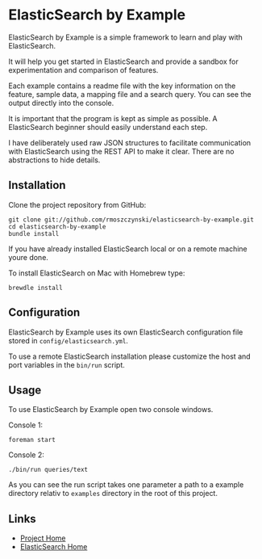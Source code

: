 ElasticSearch by Example
========================

ElasticSearch by Example is a simple framework to learn and play with ElasticSearch.

It will help you get started in ElasticSearch and provide a sandbox for
experimentation and comparison of features.

Each example contains a readme file with the key information on the feature,
sample data, a mapping file and a search query. You can see the output directly
into the console.

It is important that the program is kept as simple as possible. A ElasticSearch
beginner should easily understand each step.

I have deliberately used raw JSON structures to facilitate communication with
ElasticSearch using the REST API to make it clear. There are no abstractions to
hide details.


Installation
------------

Clone the project repository from GitHub:

    git clone git://github.com/rmoszczynski/elasticsearch-by-example.git
    cd elasticsearch-by-example
    bundle install

If you have already installed ElasticSearch local or on a remote machine
youre done.

To install ElasticSearch on Mac with Homebrew type:

    brewdle install


Configuration
-------------

ElasticSearch by Example uses its own ElasticSearch configuration file stored in
`config/elasticsearch.yml`.

To use a remote ElasticSearch installation please customize the host and
port variables in the `bin/run` script.


Usage
-----

To use ElasticSearch by Example open two console windows.

Console 1:

    foreman start

Console 2:

    ./bin/run queries/text

As you can see the run script takes one parameter a path to a example directory
relativ to `examples` directory in the root of this project.


Links
-----
* [Project Home](https://github.com/rmoszczynski/elasticsearch-by-example)
* [ElasticSearch Home](http://www.elasticsearch.org/)
